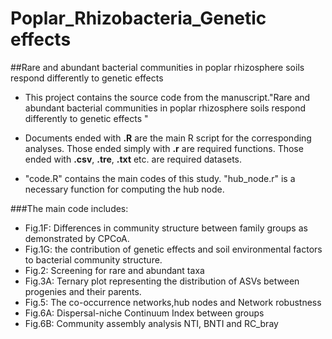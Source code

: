 # Poplar_Rhizobacteria_Genetic effects
##Rare and abundant bacterial communities in poplar rhizosphere soils respond differently to genetic effects 

- This project contains the source code from the manuscript."Rare and abundant bacterial communities in poplar rhizosphere soils respond differently to genetic effects "

- Documents ended with **.R** are the main R script for the corresponding analyses. Those ended simply with **.r** are required functions. Those ended with **.csv**, **.tre**, **.txt** etc. are required datasets.

- "code.R" contains the main codes of this study. "hub_node.r" is a necessary function for computing the hub node.

###The main code includes:
- Fig.1F: Differences in community structure between family groups as demonstrated by CPCoA. 
- Fig.1G: the contribution of genetic effects and soil environmental factors to bacterial community structure. 
- Fig.2: Screening for rare and abundant taxa
- Fig.3A: Ternary plot representing the distribution of ASVs between progenies and their parents.
- Fig.5: The co-occurrence networks,hub nodes and Network robustness
- Fig.6A: Dispersal-niche Continuum Index between groups  
- Fig.6B: Community assembly analysis NTI, BNTI and RC_bray

